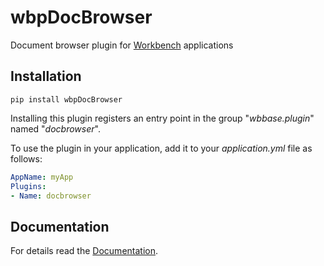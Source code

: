 # wbpDocBrowser

Document browser plugin for [Workbench](https://pypi.org/project/wbBase/) applications

## Installation

```shell
pip install wbpDocBrowser
```

Installing this plugin registers an entry point 
in the group "*wbbase.plugin*" named "*docbrowser*".

To use the plugin in your application, 
add it to your *application.yml* file as follows:
```yaml
AppName: myApp
Plugins:
- Name: docbrowser
```

## Documentation

For details read the [Documentation](https://workbench2.gitlab.io/workbench-plugins/wbpDocBrowser/).